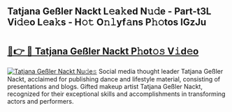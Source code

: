 ## Tatjana Geßler Nackt L𝚎a𝚔ed N𝚞𝚍e - Part-t3L Vi𝚍𝚎o L𝚎a𝚔s - H𝚘𝚝 O𝚗𝚕yf𝚊ns P𝚑𝚘tos IGzJu

# <h2><a href="http://kf7nt7v.oniu.top/?m=Tatjana+Ge%c3%9fler+Nackt">🔗👉 🔴 Tatjana Geßler Nackt P𝚑ot𝚘𝚜 V𝚒d𝚎o</a></h2>

[![Tatjana Geßler Nackt Nu𝚍e𝚜](https://i.imgur.com/0qMVB7G.gif)](http://kf7nt7v.oniu.top/?m=Tatjana+Ge%c3%9fler+Nackt)
Social media thought leader Tatjana Geßler Nackt, acclaimed for publishing dance and lifestyle material, consisting of presentations and blogs. Gifted makeup artist Tatjana Geßler Nackt, recognized for their exceptional skills and accomplishments in transforming actors and performers.  
